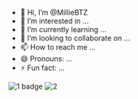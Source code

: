 - 👋 Hi, I’m @MillieBTZ
- 👀 I’m interested in ...
- 🌱 I’m currently learning ...
- 💞️ I’m looking to collaborate on ...
- 📫 How to reach me ...
- 😄 Pronouns: ...
- ⚡ Fun fact: ...

<!---
MillieBTZ/MillieBTZ is a ✨ special ✨ repository because its `README.md` (this file) appears on your GitHub profile.
You can click the Preview link to take a look at your changes.
--->
![1 badge](https://github.com/MillieBTZ/MillieBTZ/assets/156215913/157412cf-40b5-4c65-9b04-4867b934b1c4)
![2](https://github.com/MillieBTZ/MillieBTZ/assets/156215913/3d98c7fd-53f3-4cec-a41e-1e7fd5ddf43c)
